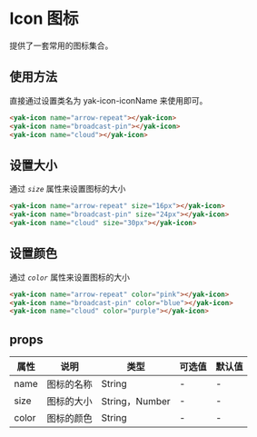 # Icon 图标

提供了一套常用的图标集合。

## 使用方法

直接通过设置类名为 yak-icon-iconName 来使用即可。

<yak-icon name="arrow-repeat"></yak-icon>
<yak-icon name="broadcast-pin"></yak-icon>
<yak-icon name="cloud"></yak-icon>

```html
<yak-icon name="arrow-repeat"></yak-icon>
<yak-icon name="broadcast-pin"></yak-icon>
<yak-icon name="cloud"></yak-icon>
```

## 设置大小

通过 _`size`_ 属性来设置图标的大小

<yak-icon name="arrow-repeat" size="16px"></yak-icon>
<yak-icon name="broadcast-pin" size="24px"></yak-icon>
<yak-icon name="cloud" size="30px"></yak-icon>

```html
<yak-icon name="arrow-repeat" size="16px"></yak-icon>
<yak-icon name="broadcast-pin" size="24px"></yak-icon>
<yak-icon name="cloud" size="30px"></yak-icon>
```

## 设置颜色

通过 _`color`_ 属性来设置图标的大小

<yak-icon name="arrow-repeat" color="pink"></yak-icon>
<yak-icon name="broadcast-pin" color="blue"></yak-icon>
<yak-icon name="cloud" color="purple"></yak-icon>

```html
<yak-icon name="arrow-repeat" color="pink"></yak-icon>
<yak-icon name="broadcast-pin" color="blue"></yak-icon>
<yak-icon name="cloud" color="purple"></yak-icon>
```

## props

| 属性  | 说明       | 类型           | 可选值 | 默认值 |
| ----- | ---------- | -------------- | ------ | ------ |
| name  | 图标的名称 | String         | -      | -      |
| size  | 图标的大小 | String，Number | -      | -      |
| color | 图标的颜色 | String         | -      | -      |
